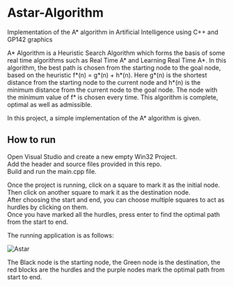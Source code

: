 # Astar-Algorithm
Implementation of the A* algorithm in Artificial Intelligence using C++ and GP142 graphics

A* Algorithm is a Heuristic Search Algorithm which forms the basis of some real time algorithms such as Real Time A* and Learning Real Time A*. In this algorithm, the best path is chosen from the starting node to the goal node, based on the heuristic f*(n) = g*(n) + h*(n). Here g*(n) is the shortest distance from the starting node to the current node and h*(n) is the minimum distance from the current node to the goal node. The node with the minimum value of f* is chosen every time. This algorithm is complete, optimal as well as admissible. 

In this project, a simple implementation of the A* algorithm is given. 

## How to run 
Open Visual Studio and create a new empty Win32 Project.  \
Add the header and source files provided in this repo.  \
Build and run the main.cpp file. 

Once the project is running, click on a square to mark it as the initial node. Then click on another square to mark it as the destination node. \
After choosing the start and end, you can choose multiple squares to act as hurdles by clicking on them. \
Once you have marked all the hurdles, press enter to find the optimal path from the start to end. 

The running application is as follows: 

![Astar](https://user-images.githubusercontent.com/68266703/121016290-61474200-c7b5-11eb-9698-1c5c80e3bc55.png)


The Black node is the starting node, the Green node is the destination, the red blocks are the hurdles and the purple nodes mark the optimal path from start to end. 
